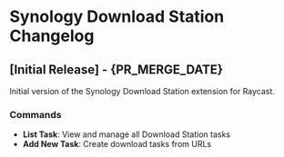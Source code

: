 # Synology Download Station Changelog

## [Initial Release] - {PR_MERGE_DATE}

Initial version of the Synology Download Station extension for Raycast.

### Commands

- **List Task**: View and manage all Download Station tasks
- **Add New Task**: Create download tasks from URLs
